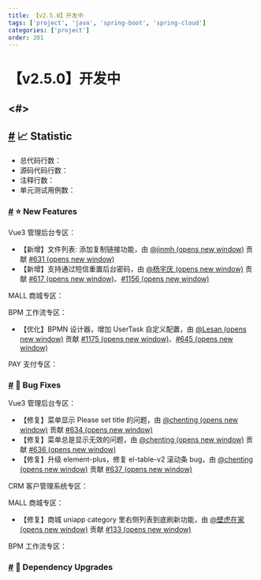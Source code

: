 ```yaml
---
title: 【v2.5.0】开发中
tags: ['project', 'java', 'spring-boot', 'spring-cloud']
categories: ['project']
order: 201
---
```

# 【v2.5.0】开发中

## <#>

 ## [#](#📈-statistic) 📈 Statistic

 * 总代码行数：
* 源码代码行数：
* 注释行数：
* 单元测试用例数：

 ### [#](#⭐-new-features) ⭐ New Features

 Vue3 管理后台专区：

 * 【新增】文件列表: 添加复制链接功能，由 [@jinmh  (opens new window)](https://gitee.com/jinmh716) 贡献 [#631  (opens new window)](https://gitee.com/yudaocode/yudao-ui-admin-vue3/pulls/631/)
* 【新增】支持通过短信重置后台密码，由 [@杨宇庆  (opens new window)](https://gitee.com/RainbowYYQ) 贡献 [#617  (opens new window)](https://gitee.com/yudaocode/yudao-ui-admin-vue3/pulls/617/)、[#1156  (opens new window)](https://gitee.com/zhijiantianya/ruoyi-vue-pro/pulls/1156)

 MALL 商城专区：

 BPM 工作流专区：

 * 【优化】BPMN 设计器，增加 UserTask 自定义配置，由 [@Lesan  (opens new window)](https://gitee.com/LesanOuO) 贡献 [#1175  (opens new window)](https://gitee.com/zhijiantianya/ruoyi-vue-pro/pulls/1175/)、[#645  (opens new window)](https://gitee.com/yudaocode/yudao-ui-admin-vue3/pulls/645)

 PAY 支付专区：

 ### [#](#🐞-bug-fixes) 🐞 Bug Fixes

 Vue3 管理后台专区：

 * 【修复】菜单显示 Please set title 的问题，由 [@chenting  (opens new window)](https://gitee.com/moon69) 贡献 [#634  (opens new window)](https://gitee.com/yudaocode/yudao-ui-admin-vue3/pulls/634/)
* 【修复】菜单总是显示无效的问题，由 [@chenting  (opens new window)](https://gitee.com/moon69) 贡献 [#636  (opens new window)](https://gitee.com/yudaocode/yudao-ui-admin-vue3/pulls/636)
* 【修复】升级 element-plus，修复 el-table-v2 滚动条 bug，由 [@chenting  (opens new window)](https://gitee.com/moon69) 贡献 [#637  (opens new window)](https://gitee.com/yudaocode/yudao-ui-admin-vue3/pulls/637/)

 CRM 客户管理系统专区：

 MALL 商城专区：

 * 【修复】商城 uniapp category 里右侧列表到底刷新功能，由 [@壁虎在家  (opens new window)](https://gitee.com/bluegecko) 贡献 [#133  (opens new window)](https://gitee.com/yudaocode/yudao-mall-uniapp/pulls/133/)

 BPM 工作流专区：

 ### [#](#🔨-dependency-upgrades) 🔨 Dependency Upgrades

